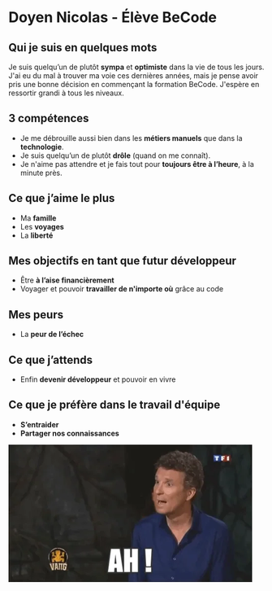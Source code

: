# Doyen Nicolas - Élève BeCode 

## Qui je suis en quelques mots
Je suis quelqu’un de plutôt **sympa** et **optimiste** dans la vie de tous les jours. J'ai eu du mal à trouver ma voie ces dernières années, mais je pense avoir pris une bonne décision en commençant la formation BeCode. J'espère en ressortir grandi à tous les niveaux.

## 3 compétences
- Je me débrouille aussi bien dans les **métiers manuels** que dans la **technologie**.
- Je suis quelqu’un de plutôt **drôle** (quand on me connaît).
- Je n'aime pas attendre et je fais tout pour **toujours être à l’heure**, à la minute près.

## Ce que j’aime le plus
- Ma **famille**  
- Les **voyages**  
- La **liberté**

## Mes objectifs en tant que futur développeur
- Être **à l’aise financièrement**  
- Voyager et pouvoir **travailler de n'importe où** grâce au code  

## Mes peurs
- La **peur de l’échec**

## Ce que j’attends
- Enfin **devenir développeur** et pouvoir en vivre  

## Ce que je préfère dans le travail d'équipe
- **S’entraider**  
- **Partager nos connaissances**

![Mon GIF local](/gif%20denis.webp)

